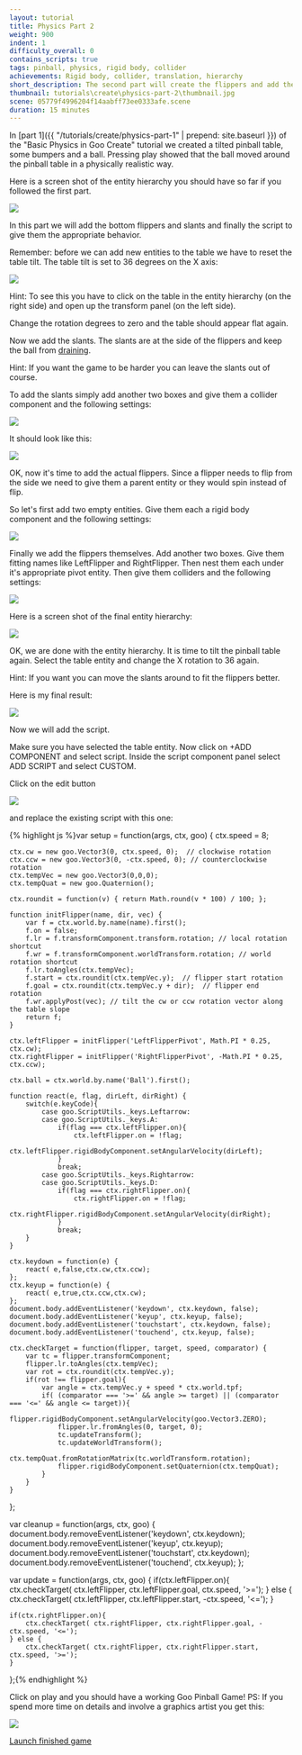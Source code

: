 ```yaml
---
layout: tutorial
title: Physics Part 2
weight: 900
indent: 1
difficulty_overall: 0
contains_scripts: true
tags: pinball, physics, rigid body, collider
achievements: Rigid body, collider, translation, hierarchy
short_description: The second part will create the flippers and add the script that make the flippers move on user input.
thumbnail: tutorials\create\physics-part-2\thumbnail.jpg
scene: 05779f4996204f14aabff73ee0333afe.scene
duration: 15 minutes
---
```

In [part 1]({{ "/tutorials/create/physics-part-1" | prepend: site.baseurl }}) of the "Basic Physics in Goo Create" tutorial we created a tilted pinball table, some bumpers and a ball. Pressing play showed that the ball moved around the pinball table in a physically realistic way.  

Here is a screen shot of the entity hierarchy you should have so far if you followed the first part.  

![](FlipperHierarchy.png)

In this part we will add the bottom flippers and slants and finally the script to give them the appropriate behavior.  

Remember: before we can add new entities to the table we have to reset the table tilt. The table tilt is set to 36 degrees on the X axis:  

![](FlipperTableTilt.jpg)

Hint: To see this you have to click on the table in the entity hierarchy (on the right side) and open up the transform panel (on the left side).  

Change the rotation degrees to zero and the table should appear flat again.  

Now we add the slants. The slants are at the side of the flippers and keep the ball from [draining](https://en.wikipedia.org/wiki/Glossary_of_pinball_terms#D).  

Hint: If you want the game to be harder you can leave the slants out of course.  

To add the slants simply add another two boxes and give them a collider component and the following settings:  

![](FlipperSlants.png)

It should look like this:  

![](FlipperSlants2-300x76.jpg)

OK, now it's time to add the actual flippers. Since a flipper needs to flip from the side we need to give them a parent entity or they would spin instead of flip.  

So let's first add two empty entities. Give them each a rigid body component and the following settings:  

![](FlipperPivots.png)

Finally we add the flippers themselves. Add another two boxes. Give them fitting names like LeftFlipper and RightFlipper. Then nest them each under it's appropriate pivot entity. Then give them colliders and the following settings:  

![](FlipperSettings.png)

Here is a screen shot of the final entity hierarchy:  

![](FlipperFinalHierarchy.jpg)

OK, we are done with the entity hierarchy. It is time to tilt the pinball table again. Select the table entity and change the X rotation to 36 again.  

Hint: If you want you can move the slants around to fit the flippers better.  

Here is my final result:  

![](FlipperFinalTable-780x1024.jpg)

Now we will add the script.  

Make sure you have selected the table entity. Now click on +ADD COMPONENT and select script. Inside the script component panel select ADD SCRIPT and select CUSTOM.  

Click on the edit button  

![](FlipperEditScript.jpg)

and replace the existing script with this one:

{% highlight js %}var setup = function(args, ctx, goo) {
    ctx.speed = 8;

    ctx.cw = new goo.Vector3(0, ctx.speed, 0);  // clockwise rotation
    ctx.ccw = new goo.Vector3(0, -ctx.speed, 0); // counterclockwise rotation
    ctx.tempVec = new goo.Vector3(0,0,0);
    ctx.tempQuat = new goo.Quaternion();

    ctx.roundit = function(v) { return Math.round(v * 100) / 100; };

    function initFlipper(name, dir, vec) {
        var f = ctx.world.by.name(name).first();
        f.on = false;
        f.lr = f.transformComponent.transform.rotation; // local rotation shortcut
        f.wr = f.transformComponent.worldTransform.rotation; // world rotation shortcut
        f.lr.toAngles(ctx.tempVec);
        f.start = ctx.roundit(ctx.tempVec.y);  // flipper start rotation
        f.goal = ctx.roundit(ctx.tempVec.y + dir);  // flipper end rotation
        f.wr.applyPost(vec); // tilt the cw or ccw rotation vector along the table slope
        return f;
    }

    ctx.leftFlipper = initFlipper('LeftFlipperPivot', Math.PI * 0.25, ctx.cw);
    ctx.rightFlipper = initFlipper('RightFlipperPivot', -Math.PI * 0.25, ctx.ccw);

    ctx.ball = ctx.world.by.name('Ball').first();

    function react(e, flag, dirLeft, dirRight) {
        switch(e.keyCode){
            case goo.ScriptUtils._keys.Leftarrow:
            case goo.ScriptUtils._keys.A:
                if(flag === ctx.leftFlipper.on){
                    ctx.leftFlipper.on = !flag;
                    ctx.leftFlipper.rigidBodyComponent.setAngularVelocity(dirLeft);
                }
                break;
            case goo.ScriptUtils._keys.Rightarrow:
            case goo.ScriptUtils._keys.D:
                if(flag === ctx.rightFlipper.on){
                    ctx.rightFlipper.on = !flag;
                    ctx.rightFlipper.rigidBodyComponent.setAngularVelocity(dirRight);
                }
                break;
        }
    }

    ctx.keydown = function(e) {
        react( e,false,ctx.cw,ctx.ccw);
    };
    ctx.keyup = function(e) {
        react( e,true,ctx.ccw,ctx.cw);
    };
    document.body.addEventListener('keydown', ctx.keydown, false);
    document.body.addEventListener('keyup', ctx.keyup, false);
    document.body.addEventListener('touchstart', ctx.keydown, false);
    document.body.addEventListener('touchend', ctx.keyup, false);

    ctx.checkTarget = function(flipper, target, speed, comparator) {
        var tc = flipper.transformComponent;
        flipper.lr.toAngles(ctx.tempVec);
        var rot = ctx.roundit(ctx.tempVec.y);
        if(rot !== flipper.goal){
            var angle = ctx.tempVec.y + speed * ctx.world.tpf;
            if( (comparator === '>=' && angle >= target) || (comparator === '<=' && angle <= target)){
                flipper.rigidBodyComponent.setAngularVelocity(goo.Vector3.ZERO);
                flipper.lr.fromAngles(0, target, 0);
                tc.updateTransform();
                tc.updateWorldTransform();
                ctx.tempQuat.fromRotationMatrix(tc.worldTransform.rotation);
                flipper.rigidBodyComponent.setQuaternion(ctx.tempQuat);
            }
        }
    }
};

var cleanup = function(args, ctx, goo) {
    document.body.removeEventListener('keydown', ctx.keydown);
    document.body.removeEventListener('keyup', ctx.keyup);
    document.body.removeEventListener('touchstart', ctx.keydown);
    document.body.removeEventListener('touchend', ctx.keyup);
};

var update = function(args, ctx, goo) {
    if(ctx.leftFlipper.on){
        ctx.checkTarget( ctx.leftFlipper, ctx.leftFlipper.goal, ctx.speed, '>=');
    } else {
        ctx.checkTarget( ctx.leftFlipper, ctx.leftFlipper.start, -ctx.speed, '<=');
    }

    if(ctx.rightFlipper.on){
        ctx.checkTarget( ctx.rightFlipper, ctx.rightFlipper.goal, -ctx.speed, '<=');
    } else {
        ctx.checkTarget( ctx.rightFlipper, ctx.rightFlipper.start, ctx.speed, '>=');
    }
};{% endhighlight %}

Click on play and you should have a working Goo Pinball Game! PS: If you spend more time on details and involve a graphics artist you get this:

![](FlipperPretty-627x1024.jpg)

<a class="btn btn-primary btn-lg" target="_blank" href="https://c1.goote.ch/05779f4996204f14aabff73ee0333afe.scene">Launch finished game</a>

